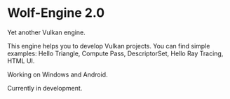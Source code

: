 # Wolf-Engine 2.0

Yet another Vulkan engine.

This engine helps you to develop Vulkan projects.
You can find simple examples: Hello Triangle, Compute Pass, DescriptorSet, Hello Ray Tracing, HTML UI.

Working on Windows and Android.

Currently in development.
